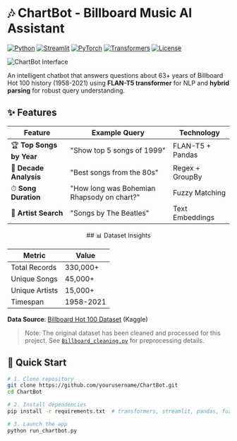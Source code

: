 # 🎶 ChartBot - Billboard Music AI Assistant

[![Python](https://img.shields.io/badge/Python-3.8+-blue?logo=python&logoColor=white)](https://www.python.org/)
[![Streamlit](https://img.shields.io/badge/Streamlit-FF4B4B?logo=Streamlit&logoColor=white)](https://streamlit.io/)
[![PyTorch](https://img.shields.io/badge/PyTorch-EE4C2C?logo=pytorch&logoColor=white)](https://pytorch.org/)
[![Transformers](https://img.shields.io/badge/🤗_Transformers-FFD43B?logo=huggingface)](https://huggingface.co/docs/transformers)
[![License](https://img.shields.io/badge/License-MIT-green)](LICENSE)

![ChartBot Interface](demo.gif) <!-- Replace with your screenshot -->

An intelligent chatbot that answers questions about 63+ years of Billboard Hot 100 history (1958-2021) using **FLAN-T5 transformer** for NLP and **hybrid parsing** for robust query understanding.

## ✨ Features

<div align="center">

| Feature | Example Query | Technology |
|---------|---------------|------------|
| 🏆 **Top Songs by Year** | "Show top 5 songs of 1999" | FLAN-T5 + Pandas |
| 📅 **Decade Analysis** | "Best songs from the 80s" | Regex + GroupBy |
| ⏱ **Song Duration** | "How long was Bohemian Rhapsody on chart?" | Fuzzy Matching |
| 🎤 **Artist Search** | "Songs by The Beatles" | Text Embeddings |

</div>

<div align="center">
## 📊 Dataset Insights

| Metric | Value |
|--------|-------|
| Total Records | 330,000+ |
| Unique Songs | 45,000+ |
| Unique Artists | 15,000+ |
| Timespan | 1958-2021 |

</div>

**Data Source**: [Billboard Hot 100 Dataset](https://www.kaggle.com/datasets/dhruvildave/billboard-the-hot-100-songs) (Kaggle)

> Note: The original dataset has been cleaned and processed for this project. See [`Billboard_cleaning.py`](Billboard_cleaning.py) for preprocessing details.

## 🚀 Quick Start

```bash
# 1. Clone repository
git clone https://github.com/yourusername/ChartBot.git
cd ChartBot

# 2. Install dependencies
pip install -r requirements.txt  # transformers, streamlit, pandas, fuzzywuzzy

# 3. Launch the app
python run_chartbot.py
